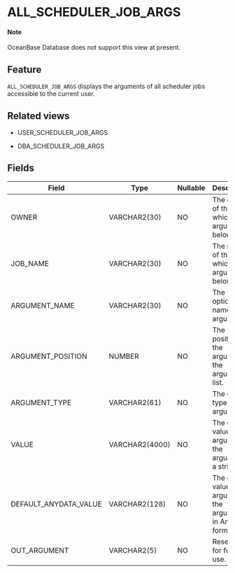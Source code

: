 ALL_SCHEDULER_JOB_ARGS
===========================================


<main id="notice" type='explain'>
    <h4>Note</h4>
    <p>OceanBase Database does not support this view at present. </p>
</main>

Feature
-----------

`ALL_SCHEDULER_JOB_ARGS` displays the arguments of all scheduler jobs accessible to the current user.

Related views
-------------

* USER_SCHEDULER_JOB_ARGS

* DBA_SCHEDULER_JOB_ARGS

Fields
-------------

| **Field**             | **Type**       | **Nullable** | **Description**                                                         |
|-----------------------|----------------|--------------|-------------------------------------------------------------------------|
| OWNER                 | VARCHAR2(30)   | NO           | The owner of the job to which the argument belongs.                     |
| JOB_NAME              | VARCHAR2(30)   | NO           | The name of the job to which the argument belongs.                      |
| ARGUMENT_NAME         | VARCHAR2(30)   | NO           | The optional name of the argument.                                      |
| ARGUMENT_POSITION     | NUMBER         | NO           | The position of the argument in the argument list.                      |
| ARGUMENT_TYPE         | VARCHAR2(61)   | NO           | The data type of the argument.                                          |
| VALUE                 | VARCHAR2(4000) | NO           | The default value of the argument if the argument is a string.          |
| DEFAULT_ANYDATA_VALUE | VARCHAR2(128)  | NO           | The default value of the argument if the argument is in AnyData format. |
| OUT_ARGUMENT          | VARCHAR2(5)    | NO           | Reserved for future use.                                                |
